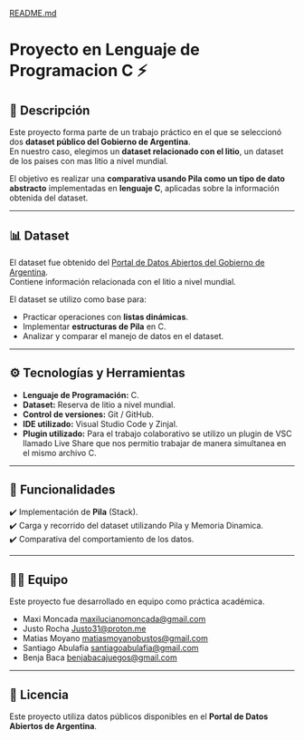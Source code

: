 [README.md](https://github.com/user-attachments/files/22561615/README.md)
# Proyecto en Lenguaje de Programacion C ⚡

## 📌 Descripción  
Este proyecto forma parte de un trabajo práctico en el que se seleccionó dos **dataset público del Gobierno de Argentina**.  
En nuestro caso, elegimos un **dataset relacionado con el litio**, un dataset de los paises con mas litio a nivel mundial.  

El objetivo es realizar una **comparativa usando Pila como un tipo de dato abstracto** implementadas en **lenguaje C**, aplicadas sobre la información obtenida del dataset.  

---

## 📊 Dataset  
El dataset fue obtenido del [Portal de Datos Abiertos del Gobierno de Argentina](https://datos.gob.ar/).  
Contiene información relacionada con el litio a nivel mundial.  

El dataset se utilizo como base para:  
- Practicar operaciones con **listas dinámicas**.  
- Implementar **estructuras de Pila** en C.  
- Analizar y comparar el manejo de datos en el dataset.  

---

## ⚙️ Tecnologías y Herramientas  
- **Lenguaje de Programación:** C.  
- **Dataset:** Reserva de litio a nivel mundial.   
- **Control de versiones:** Git / GitHub.  
- **IDE utilizado:** Visual Studio Code y Zinjal.
- **Plugin utilizado:** Para el trabajo colaborativo se utilizo un plugin de VSC llamado Live Share que nos permitio trabajar de manera simultanea en el mismo archivo C.

---

## 🧩 Funcionalidades  
✔️ Implementación de **Pila** (Stack).    
✔️ Carga y recorrido del dataset utilizando Pila y Memoria Dinamica.  
✔️ Comparativa del comportamiento de los datos.  

---

## 👨‍💻 Equipo  
Este proyecto fue desarrollado en equipo como práctica académica.  
- Maxi Moncada maxilucianomoncada@gmail.com
- Justo Rocha Justo31@proton.me
- Matias Moyano matiasmoyanobustos@gmail.com
- Santiago Abulafia santiagoabulafia@gmail.com
- Benja Baca benjabacajuegos@gmail.com
---

## 📜 Licencia  
Este proyecto utiliza datos públicos disponibles en el **Portal de Datos Abiertos de Argentina**.  
